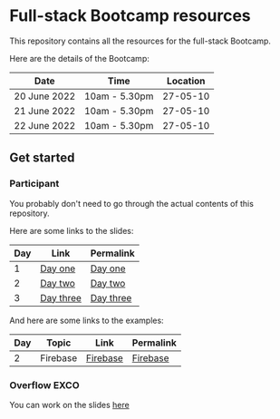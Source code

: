 # Full-stack Bootcamp resources

This repository contains all the resources for the full-stack Bootcamp.

Here are the details of the Bootcamp:

| Date         | Time          | Location |
|--------------|---------------|----------|
| 20 June 2022 | 10am - 5.30pm | 27-05-10 |
| 21 June 2022 | 10am - 5.30pm | 27-05-10 |
| 22 June 2022 | 10am - 5.30pm | 27-05-10 |

## Get started

### Participant

You probably don't need to go through the actual contents of this repository.

Here are some links to the slides:

| Day | Link                    | Permalink                                                |
|-----|-------------------------|----------------------------------------------------------|
| 1   | [Day one](/day-one/)     | [Day one](https://bootcamp.np-overflow.club/day-one)     |
| 2   | [Day two](/day-two/)     | [Day two](https://bootcamp.np-overflow.club/day-two)     |
| 3   | [Day three](/day-three/) | [Day three](https://bootcamp.np-overflow.club/day-three) |

And here are some links to the examples:

| Day | Topic    | Link                  | Permalink                                              |
| --- | -------- | --------------------- | ------------------------------------------------------ |
| 2   | Firebase | [Firebase](/examples/firebase) | [Firebase](https://bootcamp.np-overflow.club/examples/firebase) |

### Overflow EXCO

You can work on the slides [here](https://github.com/np-overflow/full-stack-bootcamp-resources)
